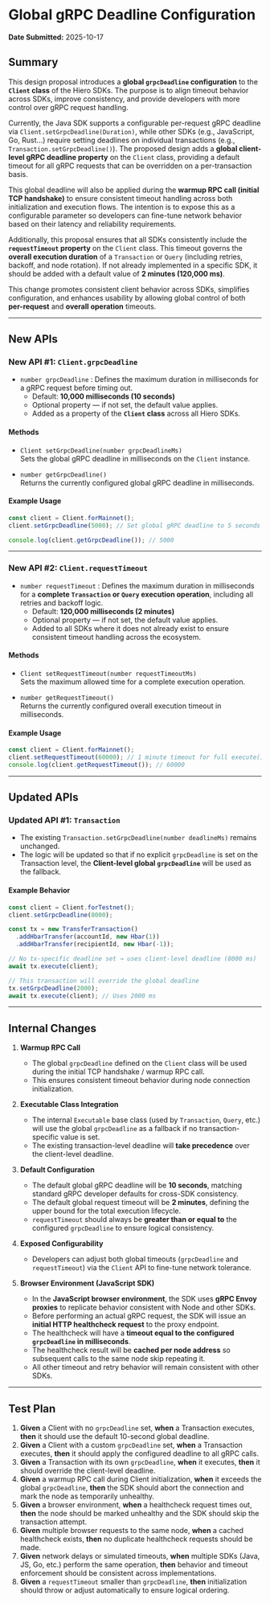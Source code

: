 # Global gRPC Deadline Configuration

**Date Submitted:** 2025-10-17

## Summary

This design proposal introduces a **global `grpcDeadline` configuration** to the **`Client` class** of the Hiero SDKs. The purpose is to align timeout behavior across SDKs, improve consistency, and provide developers with more control over gRPC request handling.

Currently, the Java SDK supports a configurable per-request gRPC deadline via `Client.setGrpcDeadline(Duration)`, while other SDKs (e.g., JavaScript, Go, Rust...) require setting deadlines on individual transactions (e.g., `Transaction.setGrpcDeadline()`). The proposed design adds a **global client-level gRPC deadline property** on the `Client` class, providing a default timeout for all gRPC requests that can be overridden on a per-transaction basis.

This global deadline will also be applied during the **warmup RPC call (initial TCP handshake)** to ensure consistent timeout handling across both initialization and execution flows. The intention is to expose this as a configurable parameter so developers can fine-tune network behavior based on their latency and reliability requirements.

Additionally, this proposal ensures that all SDKs consistently include the **`requestTimeout` property** on the `Client` class. This timeout governs the **overall execution duration** of a `Transaction` or `Query` (including retries, backoff, and node rotation). If not already implemented in a specific SDK, it should be added with a default value of **2 minutes (120,000 ms)**.

This change promotes consistent client behavior across SDKs, simplifies configuration, and enhances usability by allowing global control of both **per-request** and **overall operation** timeouts.

---

## New APIs

### New API #1: `Client.grpcDeadline`

- `number grpcDeadline` : Defines the maximum duration in milliseconds for a gRPC request before timing out.
  - Default: **10,000 milliseconds (10 seconds)**
  - Optional property — if not set, the default value applies.
  - Added as a property of the **`Client` class** across all Hiero SDKs.

#### Methods

- `Client setGrpcDeadline(number grpcDeadlineMs)`  
  Sets the global gRPC deadline in milliseconds on the `Client` instance.

- `number getGrpcDeadline()`  
  Returns the currently configured global gRPC deadline in milliseconds.

#### Example Usage

```ts
const client = Client.forMainnet();
client.setGrpcDeadline(5000); // Set global gRPC deadline to 5 seconds

console.log(client.getGrpcDeadline()); // 5000
```

---

### New API #2: `Client.requestTimeout`

- `number requestTimeout` : Defines the maximum duration in milliseconds for a **complete `Transaction` or `Query` execution operation**, including all retries and backoff logic.
  - Default: **120,000 milliseconds (2 minutes)**
  - Optional property — if not set, the default value applies.
  - Added to all SDKs where it does not already exist to ensure consistent timeout handling across the ecosystem.

#### Methods

- `Client setRequestTimeout(number requestTimeoutMs)`  
  Sets the maximum allowed time for a complete execution operation.

- `number getRequestTimeout()`  
  Returns the currently configured overall execution timeout in milliseconds.

#### Example Usage

```ts
const client = Client.forMainnet();
client.setRequestTimeout(60000); // 1 minute timeout for full execute() operation
console.log(client.getRequestTimeout()); // 60000
```

---

## Updated APIs

### Updated API #1: `Transaction`

- The existing `Transaction.setGrpcDeadline(number deadlineMs)` remains unchanged.
- The logic will be updated so that if no explicit `grpcDeadline` is set on the Transaction level, the **Client-level global `grpcDeadline`** will be used as the fallback.

#### Example Behavior

```ts
const client = Client.forTestnet();
client.setGrpcDeadline(8000);

const tx = new TransferTransaction()
  .addHbarTransfer(accountId, new Hbar(1))
  .addHbarTransfer(recipientId, new Hbar(-1));

// No tx-specific deadline set → uses client-level deadline (8000 ms)
await tx.execute(client);

// This transaction will override the global deadline
tx.setGrpcDeadline(2000);
await tx.execute(client); // Uses 2000 ms
```

---

## Internal Changes

1. **Warmup RPC Call**

   - The global `grpcDeadline` defined on the `Client` class will be used during the initial TCP handshake / warmup RPC call.
   - This ensures consistent timeout behavior during node connection initialization.

2. **Executable Class Integration**

   - The internal `Executable` base class (used by `Transaction`, `Query`, etc.) will use the global `grpcDeadline` as a fallback if no transaction-specific value is set.
   - The existing transaction-level deadline will **take precedence** over the client-level deadline.

3. **Default Configuration**

   - The default global gRPC deadline will be **10 seconds**, matching standard gRPC developer defaults for cross-SDK consistency.
   - The default global request timeout will be **2 minutes**, defining the upper bound for the total execution lifecycle.
   - `requestTimeout` should always be **greater than or equal to** the configured `grpcDeadline` to ensure logical consistency.

4. **Exposed Configurability**

   - Developers can adjust both global timeouts (`grpcDeadline` and `requestTimeout`) via the `Client` API to fine-tune network tolerance.

5. **Browser Environment (JavaScript SDK)**
   - In the **JavaScript browser environment**, the SDK uses **gRPC Envoy proxies** to replicate behavior consistent with Node and other SDKs.
   - Before performing an actual gRPC request, the SDK will issue an **initial HTTP healthcheck request** to the proxy endpoint.
   - The healthcheck will have a **timeout equal to the configured `grpcDeadline` in milliseconds**.
   - The healthcheck result will be **cached per node address** so subsequent calls to the same node skip repeating it.
   - All other timeout and retry behavior will remain consistent with other SDKs.

---

## Test Plan

1. **Given** a Client with no `grpcDeadline` set, **when** a Transaction executes, **then** it should use the default 10-second global deadline.
2. **Given** a Client with a custom `grpcDeadline` set, **when** a Transaction executes, **then** it should apply the configured deadline to all gRPC calls.
3. **Given** a Transaction with its own `grpcDeadline`, **when** it executes, **then** it should override the client-level deadline.
4. **Given** a warmup RPC call during Client initialization, **when** it exceeds the global `grpcDeadline`, **then** the SDK should abort the connection and mark the node as temporarily unhealthy.
5. **Given** a browser environment, **when** a healthcheck request times out, **then** the node should be marked unhealthy and the SDK should skip the transaction attempt.
6. **Given** multiple browser requests to the same node, **when** a cached healthcheck exists, **then** no duplicate healthcheck requests should be made.
7. **Given** network delays or simulated timeouts, **when** multiple SDKs (Java, JS, Go, etc.) perform the same operation, **then** behavior and timeout enforcement should be consistent across implementations.
8. **Given** a `requestTimeout` smaller than `grpcDeadline`, **then** initialization should throw or adjust automatically to ensure logical ordering.
